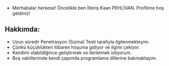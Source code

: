 - Merhabalar herkese! Öncelikle ben İlteriş Kaan PEHLİVAN. Profilime hoş geldiniz!

## Hakkımda: 
- Uzun süredir Penetrasyon (Sızma) Testi tarafıyla ilgilenmekteyim. 
- Çünkü küçüklükten itibaren hoşuma gidiyor ve ilgimi çekiyor.
- Kendimi olabildiğince geliştirmek ve ilerletmek istiyorum.
- Boş vakitlerimde kendi çapımda programlama dillerine bakmaktayım.
